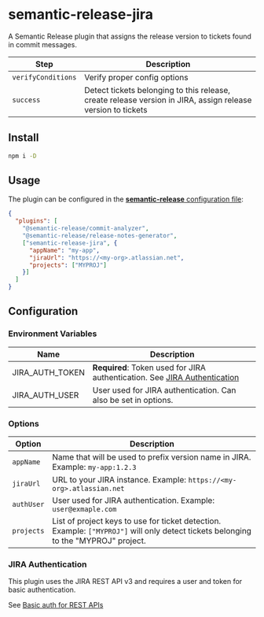 # semantic-release-jira
A Semantic Release plugin that assigns the release version to tickets found in commit messages.

| Step               | Description                                                                                                 |
|--------------------|-------------------------------------------------------------------------------------------------------------|
| `verifyConditions` | Verify proper config options                                                                                |
| `success`          | Detect tickets belonging to this release, create release version in JIRA, assign release version to tickets |

## Install

```bash
npm i -D 
```

## Usage

The plugin can be configured in the [**semantic-release** configuration file](https://github.com/semantic-release/semantic-release/blob/master/docs/usage/configuration.md#configuration):

```json
{
  "plugins": [
    "@semantic-release/commit-analyzer",
    "@semantic-release/release-notes-generator",
    ["semantic-release-jira", {
      "appName": "my-app",
      "jiraUrl": "https://<my-org>.atlassian.net",
      "projects": ["MYPROJ"]
    }]
  ]
}
```

## Configuration

### Environment Variables

| Name            | Description                                                                                       |
|-----------------|---------------------------------------------------------------------------------------------------|
| JIRA_AUTH_TOKEN | **Required**: Token used for JIRA authentication. See [JIRA Authentication](#jira-authentication) |
| JIRA_AUTH_USER  | User used for JIRA authentication. Can also be set in options.                                    |


### Options

| Option     | Description                                                                                                                         |
|------------|-------------------------------------------------------------------------------------------------------------------------------------|
| `appName`  | Name that will be used to prefix version name in JIRA. Example: `my-app:1.2.3`                                                      |
| `jiraUrl`  | URL to your JIRA instance. Example: `https://<my-org>.atlassian.net`                                                                |
| `authUser` | User used for JIRA authentication. Example: `user@exmaple.com`                                                                      |
| `projects` | List of project keys to use for ticket detection. Example: `["MYPROJ"]` will only detect tickets belonging to the "MYPROJ" project. |

### JIRA Authentication

This plugin uses the JIRA REST API v3 and requires a user and token for basic authentication.

See [Basic auth for REST APIs](https://developer.atlassian.com/cloud/jira/platform/basic-auth-for-rest-apis/)